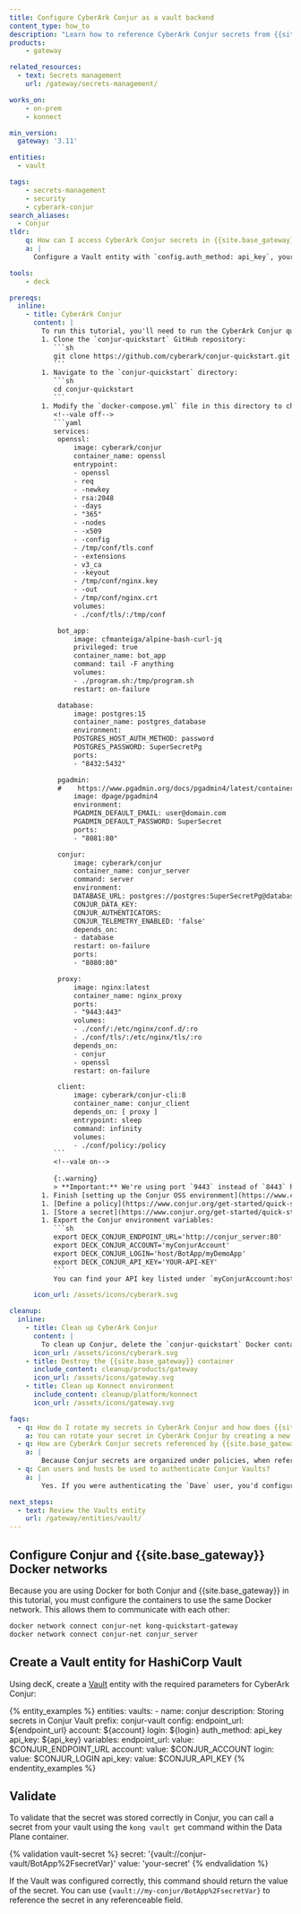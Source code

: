 ```yaml
---
title: Configure CyberArk Conjur as a vault backend
content_type: how_to
description: "Learn how to reference CyberArk Conjur secrets from {{site.base_gateway}}."
products:
    - gateway

related_resources:
  - text: Secrets management
    url: /gateway/secrets-management/

works_on:
    - on-prem
    - konnect

min_version:
  gateway: '3.11'

entities: 
  - vault

tags:
    - secrets-management
    - security
    - cyberark-conjur
search_aliases:
  - Conjur
tldr:
    q: How can I access CyberArk Conjur secrets in {{site.base_gateway}}? 
    a: |
      Configure a Vault entity with `config.auth_method: api_key`, your Conjur endpoint URL (`config.endpoint_url`), account name (`config.account`), login (`config.login`), and API key (`config.api_key`). Reference the secret like `{vault://conjur-vault/BotApp%2FsecretVar}`, assuming your Vault prefix is `conjur-vault` and your secret was stored as `BotApp/secretVar`.

tools:
    - deck

prereqs:
  inline: 
    - title: CyberArk Conjur
      content: |
        To run this tutorial, you'll need to run the CyberArk Conjur quickstart in Docker:
        1. Clone the `conjur-quickstart` GitHub repository:
           ```sh
           git clone https://github.com/cyberark/conjur-quickstart.git
           ```
        1. Navigate to the `conjur-quickstart` directory:
           ```sh
           cd conjur-quickstart
           ```
        1. Modify the `docker-compose.yml` file in this directory to change the proxy port from `8443` to `9443`:
           <!--vale off-->
           ```yaml
           services:
            openssl:
                image: cyberark/conjur
                container_name: openssl
                entrypoint:
                - openssl
                - req
                - -newkey
                - rsa:2048
                - -days
                - "365"
                - -nodes
                - -x509
                - -config
                - /tmp/conf/tls.conf
                - -extensions
                - v3_ca
                - -keyout
                - /tmp/conf/nginx.key
                - -out
                - /tmp/conf/nginx.crt
                volumes:
                - ./conf/tls/:/tmp/conf

            bot_app:
                image: cfmanteiga/alpine-bash-curl-jq
                privileged: true
                container_name: bot_app
                command: tail -F anything
                volumes:
                - ./program.sh:/tmp/program.sh
                restart: on-failure

            database:
                image: postgres:15
                container_name: postgres_database
                environment:
                POSTGRES_HOST_AUTH_METHOD: password
                POSTGRES_PASSWORD: SuperSecretPg
                ports:
                - "8432:5432"

            pgadmin:
            #    https://www.pgadmin.org/docs/pgadmin4/latest/container_deployment.html
                image: dpage/pgadmin4
                environment:
                PGADMIN_DEFAULT_EMAIL: user@domain.com
                PGADMIN_DEFAULT_PASSWORD: SuperSecret
                ports:
                - "8081:80"

            conjur:
                image: cyberark/conjur
                container_name: conjur_server
                command: server
                environment:
                DATABASE_URL: postgres://postgres:SuperSecretPg@database/postgres
                CONJUR_DATA_KEY:
                CONJUR_AUTHENTICATORS:
                CONJUR_TELEMETRY_ENABLED: 'false'
                depends_on:
                - database
                restart: on-failure
                ports:
                - "8080:80"

            proxy:
                image: nginx:latest
                container_name: nginx_proxy
                ports:
                - "9443:443"
                volumes:
                - ./conf/:/etc/nginx/conf.d/:ro
                - ./conf/tls/:/etc/nginx/tls/:ro
                depends_on:
                - conjur
                - openssl
                restart: on-failure

            client:
                image: cyberark/conjur-cli:8
                container_name: conjur_client
                depends_on: [ proxy ]
                entrypoint: sleep
                command: infinity
                volumes:
                - ./conf/policy:/policy
           ```
           <!--vale on-->
           
           {:.warning}
           > **Important:** We're using port `9443` instead of `8443` here because {{site.base_gateway}} also uses port `8443` and both will be running in Docker containers.
        1. Finish [setting up the Conjur OSS environment](https://www.conjur.org/get-started/quick-start/oss-environment/).
        1. [Define a policy](https://www.conjur.org/get-started/quick-start/define-policy/).
        1. [Store a secret](https://www.conjur.org/get-started/quick-start/store-secret/).
        1. Export the Conjur environment variables:
           ```sh
           export DECK_CONJUR_ENDPOINT_URL='http://conjur_server:80'
           export DECK_CONJUR_ACCOUNT='myConjurAccount'
           export DECK_CONJUR_LOGIN='host/BotApp/myDemoApp'
           export DECK_CONJUR_API_KEY='YOUR-API-KEY'
           ```
           You can find your API key listed under `myConjurAccount:host:BotApp/myDemoApp` in the `my_app_data` file.

      icon_url: /assets/icons/cyberark.svg

cleanup:
  inline:
    - title: Clean up CyberArk Conjur
      content: |
        To clean up Conjur, delete the `conjur-quickstart` Docker container.
      icon_url: /assets/icons/cyberark.svg
    - title: Destroy the {{site.base_gateway}} container
      include_content: cleanup/products/gateway
      icon_url: /assets/icons/gateway.svg
    - title: Clean up Konnect environment
      include_content: cleanup/platform/konnect
      icon_url: /assets/icons/gateway.svg

faqs:
  - q: How do I rotate my secrets in CyberArk Conjur and how does {{site.base_gateway}} pick up the new secret values?
    a: You can rotate your secret in CyberArk Conjur by creating a new secret version with the updated value. You'll also want to configure the `ttl` settings in your {{site.base_gateway}} Vault entity so that {{site.base_gateway}} pulls the rotated secret periodically.
  - q: How are CyberArk Conjur secrets referenced by {{site.base_gateway}}?
    a: |
        Because Conjur secrets are organized under policies, when referencing secrets defined in a non-root policy, you must encode the `/` in the secret reference. For example: `{vault://conjur-vault/BotApp%2FsecretVar}` is correct, `{vault://conjur-vault/BotApp/secretVar}` is incorrect.
  - q: Can users and hosts be used to authenticate Conjur Vaults?
    a: |
        Yes. If you were authenticating the `Dave` user, you'd configure `"login": "Dave@BotApp"` along with the API key for `Dave`. If you were authenticating the host, you'd use `"login": "host/BotApp/myDemoApp"` along with the `host` API key.

next_steps:
  - text: Review the Vaults entity
    url: /gateway/entities/vault/
---
```


## Configure Conjur and {{site.base_gateway}} Docker networks

Because you are using Docker for both Conjur and {{site.base_gateway}} in this tutorial, you must configure the containers to use the same Docker network. This allows them to communicate with each other:

```sh
docker network connect conjur-net kong-quickstart-gateway
docker network connect conjur-net conjur_server
```

## Create a Vault entity for HashiCorp Vault 

Using decK, create a [Vault](/gateway/entities/vault/) entity with the required parameters for CyberArk Conjur:

<!--vale off-->
{% entity_examples %}
entities:
  vaults:
    - name: conjur
      description: Storing secrets in Conjur Vault
      prefix: conjur-vault
      config:
        endpoint_url: ${endpoint_url}
        account: ${account}
        login: ${login}
        auth_method: api_key
        api_key: ${api_key}
variables:
  endpoint_url:
    value: $CONJUR_ENDPOINT_URL
  account:
    value: $CONJUR_ACCOUNT
  login:
    value: $CONJUR_LOGIN
  api_key:
    value: $CONJUR_API_KEY
{% endentity_examples %}
<!--vale on-->

## Validate

To validate that the secret was stored correctly in Conjur, you can call a secret from your vault using the `kong vault get` command within the Data Plane container. 

{% validation vault-secret %}
secret: '{vault://conjur-vault/BotApp%2FsecretVar}'
value: 'your-secret'
{% endvalidation %}

If the Vault was configured correctly, this command should return the value of the secret. You can use `{vault://my-conjur/BotApp%2FsecretVar}` to reference the secret in any referenceable field.
